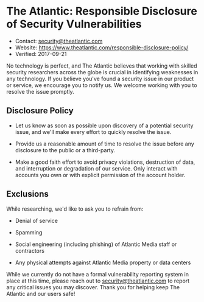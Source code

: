 # The Atlantic: Responsible Disclosure of Security Vulnerabilities

* Contact: security@theatlantic.com
* Website: https://www.theatlantic.com/responsible-disclosure-policy/
* Verified: 2017-09-21

No technology is perfect, and The Atlantic believes that working with skilled security researchers across the globe is crucial in identifying weaknesses in any technology. If you believe you've found a security issue in our product or service, we encourage you to notify us. We welcome working with you to resolve the issue promptly.

## Disclosure Policy

* Let us know as soon as possible upon discovery of a potential security issue, and we'll make every effort to quickly resolve the issue.

* Provide us a reasonable amount of time to resolve the issue before any disclosure to the public or a third-party.

* Make a good faith effort to avoid privacy violations, destruction of data, and interruption or degradation of our service. Only interact with accounts you own or with explicit permission of the account holder.

## Exclusions

While researching, we'd like to ask you to refrain from:

* Denial of service

* Spamming

* Social engineering (including phishing) of Atlantic Media staff or contractors

* Any physical attempts against Atlantic Media property or data centers

While we currently do not have a formal vulnerability reporting system in place at this time, please reach out to security@theatlantic.com to report any critical issues you may discover.  Thank you for helping keep The Atlantic and our users safe!
